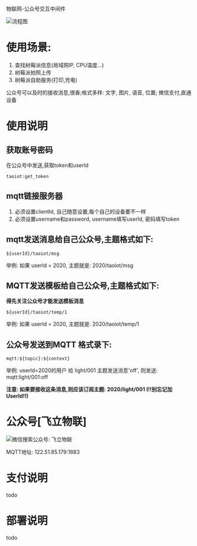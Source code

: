物联网-公众号交互中间件


![流程图](http://cdn.flizi.cn/img/taoiot_lct.png)


# 使用场景: 

1. 查找树莓派信息(局域网IP, CPU温度...) 
2. 树莓派拍照上传
3. 树莓派自助服务(打印,充电)


公众号可以及时的接收消息,很香;格式多样: 文字, 图片, 语音, 位置; 微信支付,直通设备

# 使用说明

## 获取账号密码
在公众号中发送,获取token和userId
```
taoiot:get_token
```

## mqtt链接服务器

1. 必须设置clientId, 自己随意设置,每个自己的设备要不一样
2. 必须设置username和password, username填写userId, 密码填写token

## mqtt发送消息给自己公众号,主题格式如下:

```
${userId}/taoiot/msg
```
举例: 如果 userId = 2020, 主题就是: 2020/taoiot/msg

## MQTT发送模板给自己公众号,主题格式如下:
**得先关注公众号才能发送模板消息**
```
${userId}/taoiot/temp/1
```
举例: 如果 userId = 2020, 主题就是: 2020/taoiot/temp/1

## 公众号发送到MQTT 格式录下: 

```
mqtt:${topic}:${context}
```

举例: userId=2020的用户 给 light/001 主题发送消息'off', 则发送: mqtt:light/001:off

**注意: 如果要接收这条消息,则应该订阅主题: 2020/light/001  (!!别忘记加UserId!!)**

# 公众号[飞立物联]

![微信搜索公众号: 飞立物联](http://cdn.flizi.cn/img/taoiot_qr.jpg)

MQTT地址: 122.51.85.179:1883

# 支付说明

todo 

# 部署说明

todo
